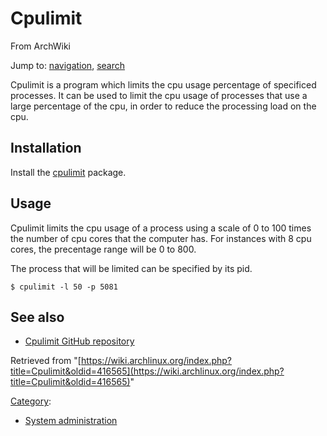 # Cpulimit

From ArchWiki

Jump to: [navigation](#column-one), [search](#searchInput)

Cpulimit is a program which limits the cpu usage percentage of specificed processes. It can be used to limit the cpu usage of processes that use a large percentage of the cpu, in order to reduce the processing load on the cpu.

## Installation

Install the [cpulimit](https://www.archlinux.org/packages/?name=cpulimit) package.

## Usage

Cpulimit limits the cpu usage of a process using a scale of 0 to 100 times the number of cpu cores that the computer has. For instances with 8 cpu cores, the precentage range will be 0 to 800.

The process that will be limited can be specified by its pid.

```
$ cpulimit -l 50 -p 5081

```

## See also

*   [Cpulimit GitHub repository](https://github.com/opsengine/cpulimit)

Retrieved from "[https://wiki.archlinux.org/index.php?title=Cpulimit&oldid=416565](https://wiki.archlinux.org/index.php?title=Cpulimit&oldid=416565)"

[Category](/index.php/Special:Categories "Special:Categories"):

*   [System administration](/index.php/Category:System_administration "Category:System administration")